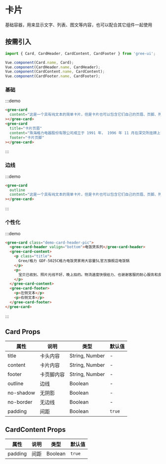 # 卡片

基础容器，用来显示文字、列表、图文等内容，也可以配合其它组件一起使用

## 按需引入

```javascript
import { Card, CardHeader, CardContent, CardFooter } from 'gree-ui';

Vue.component(Card.name, Card);
Vue.component(CardHeader.name, CardHeader);
Vue.component(CardContent.name, CardContent);
Vue.component(CardFooter.name, CardFooter);
```

### 基础

:::demo

```html
<gree-card
  content="这是一个具有纯文本的简单卡片，但是卡片也可以包含它们自己的页眉、页脚、列表视图、图像或任何其他元素"
></gree-card>
<gree-card
  title="卡片页眉"
  content="珠海格力电器股份有限公司成立于 1991 年， 1996 年 11 月在深交所挂牌上市。公司成立初期，主要依靠组装生产家用空调，现已发展成为多元化、科技型的全球工业集团，产业覆盖空调、生活电器、高端装备、通信设备等领域，产品远销 160 多个国家和地区。 公司现有近 9 万名员工，其中有 1.2 万名研发人员和 3 万多名技术工人，在国内外建有 14 个生产基地，分别坐落于珠海、重庆、合肥、郑州、武汉、石家庄、芜湖、长沙、杭州、洛阳、南京、成都以及巴西、巴基斯坦；同时建有长沙、郑州、石家庄、芜湖、天津 5 个再生资源基地，覆盖从上游生产到下游回收全产业链，实现了绿色、循环、可持续发展。 "
  footer="卡片页脚"
></gree-card>
```

:::

### 边线

:::demo

```html
<gree-card
  outline
  content="这是一个具有纯文本的简单卡片，但是卡片也可以包含它们自己的页眉、页脚、列表视图、图像或任何其他元素"
></gree-card>
```

:::

### 个性化

:::demo

```html
<gree-card class="demo-card-header-pic">
  <gree-card-header valign="bottom">电饭煲系列</gree-card-header>
  <gree-card-content>
    <p class="title">
      Gree/格力 GDF-5025C格力电饭煲家用大容量5L官方旗舰店电饭锅
    </p>
    <p>
      宝贝已收到、照片光线不好、晚上拍的。物流速度快很给力、也谢谢客服的耐心服务和良好的态度。给好评！格力是大品牌，我相信其品质质量。买的5L的、家里人员多。给好评！祝卖家生意兴隆！
    </p>
  </gree-card-content>
  <gree-card-footer>
    <p>左侧文本</p>
    <p>右侧文本</p>
  </gree-card-footer>
</gree-card>
```

:::

## Card Props

| 属性      | 说明       | 类型           | 默认值 |
| --------- | ---------- | -------------- | ------ |
| title     | 卡头内容   | String, Number | \-     |
| content   | 卡片内容   | String, Number | \-     |
| footer    | 卡页脚内容 | String, Number | \-     |
| outline   | 边线       | Boolean        | \-     |
| no-shadow | 无阴影     | Boolean        | \-     |
| no-border | 无边线     | Boolean        | \-     |
| padding   | 间距       | Boolean        | `true` |

## CardContent Props

| 属性    | 说明 | 类型    | 默认值 |
| ------- | ---- | ------- | ------ |
| padding | 间距 | Boolean | `true` |

<style lang="less" scoped>
.card {
  font-size: 30px;
  &.demo-card-header-pic {
    .card-header {
      height: 40vw;
      background-size: cover;
      background-position: center;
      background-color: #ffcc63;
      color: #404657;
    }
    .card-content-padding {
      > p {
        margin: 1em 0;
        &:first-child {
          margin-top: 0;
        }
        &:last-child {
          margin-bottom: 0;
        }
      }
      .title {
        color: #8e8e93;
      }
    }
    .card-footer {
      > p {
        margin-bottom: 0;
      }
    }
  }
}
</style>
